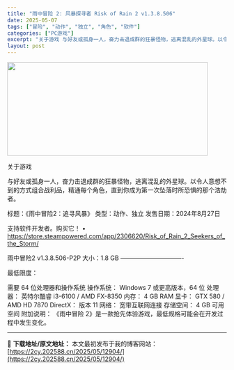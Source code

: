```yaml
---
title: "雨中冒险 2: 风暴探寻者 Risk of Rain 2 v1.3.8.506"
date: 2025-05-07
tags: ["冒险", "动作", "独立", "角色", "软件"]
categories: ["PC游戏"]
excerpt: "关于游戏 与好友或孤身一人，奋力击退成群的狂暴怪物，逃离混乱的外星球。以令人意想不到的方式组合战利品，精通每个角色，直到你成为第一次坠落时所恐惧的那个浩劫者。 标题：《雨中冒险2：追寻风暴》 类型：动作、独立 发售日期：2024年8月27日 支持软件开发者。购买它！ • https://store.&hellip;"
layout: post
---
```


<img class="aligncenter size-full wp-image-12892" src="https://2cy.202588.cn/wp-content/uploads/2025/05/2025050701205214.webp" alt="" width="460" height="215" />

关于游戏

与好友或孤身一人，奋力击退成群的狂暴怪物，逃离混乱的外星球。以令人意想不到的方式组合战利品，精通每个角色，直到你成为第一次坠落时所恐惧的那个浩劫者。

标题：《雨中冒险2：追寻风暴》
类型：动作、独立
发售日期：2024年8月27日

支持软件开发者。购买它！
• https://store.steampowered.com/app/2306620/Risk_of_Rain_2_Seekers_of_the_Storm/

雨中冒险2 v1.3.8.506-P2P
大小：1.8 GB
——————————-

最低限度：

需要 64 位处理器和操作系统
操作系统： Windows 7 或更高版本，64 位
处理器： 英特尔酷睿 i3-6100 / AMD FX-8350
内存： 4 GB RAM
显卡： GTX 580 / AMD HD 7870
DirectX： 版本 11
网络： 宽带互联网连接
存储空间： 4 GB 可用空间
附加说明： 《雨中冒险 2》是一款抢先体验游戏，最低规格可能会在开发过程中发生变化。

---
📖 **下载地址/原文地址：** 本文最初发布于我的博客网站：[https://2cy.202588.cn/2025/05/12904/](https://2cy.202588.cn/2025/05/12904/)

